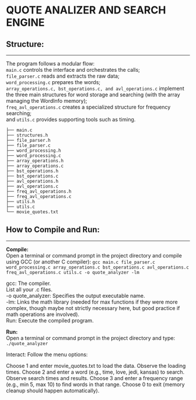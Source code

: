 # QUOTE ANALIZER AND SEARCH ENGINE

## Structure:   
---
The program follows a modular flow:   
```main.c``` controls the interface and orchestrates the calls;   
```file_parser.c``` reads and extracts the raw data;   
```word_processing.c``` prepares the words;   
```array_operations.c, bst_operations.c, and avl_operations.c``` implement the three main structures for word storage and searching (with the array managing the WordInfo memory);   
```freq_avl_operations.c``` creates a specialized structure for frequency searching;   
and ```utils.c``` provides supporting tools such as timing.   

    ├── main.c
    ├── structures.h
    ├── file_parser.h
    ├── file_parser.c
    ├── word_processing.h
    ├── word_processing.c
    ├── array_operations.h
    ├── array_operations.c
    ├── bst_operations.h
    ├── bst_operations.c
    ├── avl_operations.h
    ├── avl_operations.c
    ├── freq_avl_operations.h
    ├── freq_avl_operations.c
    ├── utils.h
    ├── utils.c
    └── movie_quotes.txt

## How to Compile and Run:
---
**Compile:**   
Open a terminal or command prompt in the project directory and compile using GCC (or another C compiler):
```gcc main.c file_parser.c word_processing.c array_operations.c bst_operations.c avl_operations.c freq_avl_operations.c utils.c -o quote_analyzer -lm```  

gcc: The compiler.   
List all your .c files.   
-o quote_analyzer: Specifies the output executable name.   
-lm: Links the math library (needed for max functions if they were more complex, though maybe not strictly necessary here, but good practice if math operations are involved).   
Run: Execute the compiled program.      

**Run:**   
Open a terminal or command prompt in the project directory and type:   
```./quote_analyzer```

Interact: Follow the menu options:

Choose 1 and enter movie_quotes.txt to load the data. Observe the loading times.
Choose 2 and enter a word (e.g., time, love, jedi, kansas) to search. Observe search times and results.
Choose 3 and enter a frequency range (e.g., min 5, max 10) to find words in that range.
Choose 0 to exit (memory cleanup should happen automatically).
